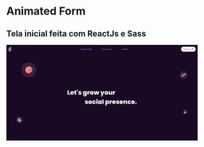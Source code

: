 # Animated Form 

## Tela inicial feita com ReactJs e Sass

![screen](./src/assets/animated-form.png)